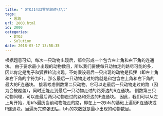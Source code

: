 ```yaml
---
title: " DTOJ1433雪地踪迹\t\t"
tags:
  - 思路
url: 2000.html
id: 2000
categories:
  - DTOJ
  - Solution
date: 2018-05-17 13:58:35
---
```


根据题意可知，每次一只动物出现后，都会形成一个包含左上角和右下角的连通块。 由于要求最小出现的动物数目，所以我们要使每只动物走的路尽可能的多，因此肯定是兔子和狐狸轮流出现。不妨假设最后一只出现的动物是狐狸（即左上角和右下角的字符为F）。那么最后一只动物走过的路就是和包含左上角和右下角的最大的F连通块。 接着考虑倒数第二只动物。它可以走最后一只动物走过的路（因为会被覆盖），同时还能走到最后一只动物走过的路旁边的R连通块。 倒数第三只动物同理，可以走最后两只动物走过的路和旁边的F连通块。 因此，我们可以从左上角开始，用bfs遍历当前动物能走的路，即在上一次bfs的基础上遍历F连通块或R连通块。当遍历完整张图后，bfs的次数就是最小出现的动物数目。